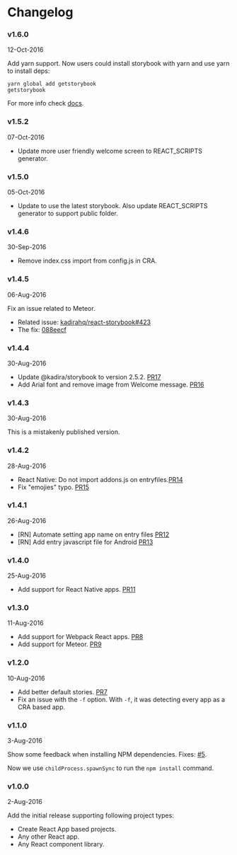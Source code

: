 # Changelog

### v1.6.0
12-Oct-2016

Add yarn support. Now users could install storybook with yarn and use yarn to install deps:

```
yarn global add getstorybook
getstorybook
```

For more info check [docs](https://github.com/kadirahq/getstorybook#yarn-support).

### v1.5.2
07-Oct-2016

* Update more user friendly welcome screen to REACT_SCRIPTS generator.

### v1.5.0
05-Oct-2016

* Update to use the latest storybook. Also update REACT_SCRIPTS generator to support public folder.

### v1.4.6
30-Sep-2016

* Remove index.css import from config.js in CRA.

### v1.4.5
06-Aug-2016

Fix an issue related to Meteor.

  * Related issue: [kadirahq/react-storybook#423](https://github.com/kadirahq/react-storybook/issues/423)
  * The fix: [088eecf](https://github.com/kadirahq/getstorybook/commit/088eecf740bebf522b6608892a3a7e3e34bcfc31)

### v1.4.4
30-Aug-2016

* Update @kadira/storybook to version 2.5.2. [PR17](https://github.com/kadirahq/getstorybook/pull/17)
* Add Arial font and remove image from Welcome message. [PR16](https://github.com/kadirahq/getstorybook/pull/16)

### v1.4.3
30-Aug-2016

This is a mistakenly published version.

### v1.4.2
28-Aug-2016

* React Native: Do not import addons.js on entryfiles.[PR14](https://github.com/kadirahq/getstorybook/pull/14)
* Fix "emojies" typo. [PR15](https://github.com/kadirahq/getstorybook/pull/15)

### v1.4.1
26-Aug-2016

* [RN] Automate setting app name on entry files [PR12](https://github.com/kadirahq/getstorybook/pull/12)
* [RN] Add entry javascript file for Android [PR13](https://github.com/kadirahq/getstorybook/pull/13)

### v1.4.0
25-Aug-2016

* Add support for React Native apps. [PR11](https://github.com/kadirahq/getstorybook/pull/11)

### v1.3.0
11-Aug-2016

* Add support for Webpack React apps. [PR8](https://github.com/kadirahq/getstorybook/pull/8)
* Add support for Meteor. [PR9](https://github.com/kadirahq/getstorybook/pull/9)

### v1.2.0
10-Aug-2016

* Add better default stories. [PR7](https://github.com/kadirahq/getstorybook/pull/7)
* Fix an issue with the `-f` option. With `-f`, it was detecting every app as a CRA based app.

### v1.1.0
3-Aug-2016

Show some feedback when installing NPM dependencies. Fixes: [#5](https://github.com/kadirahq/getstorybook/issues/5).

Now we use `childProcess.spawnSync` to run the `npm install` command.

### v1.0.0
2-Aug-2016

Add the initial release supporting following project types:

* Create React App based projects.
* Any other React app.
* Any React component library.
